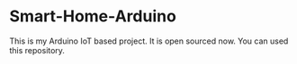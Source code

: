 # Smart-Home-Arduino

This is my Arduino IoT based project. It is open sourced now. You can used this repository.
